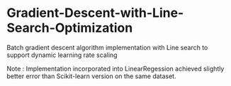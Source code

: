 # Gradient-Descent-with-Line-Search-Optimization
Batch gradient descent algorithm implementation with Line search to support dynamic learning rate scaling

Note :
Implementation incorporated into LinearRegession achieved slightly better error than Scikit-learn version on the same dataset.
